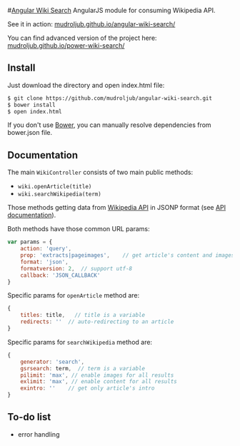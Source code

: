 #[Angular Wiki Search](http://mudroljub.github.io/angular-wiki-search/)
AngularJS module for consuming Wikipedia API.

See it in action: [mudroljub.github.io/angular-wiki-search/](http://mudroljub.github.io/angular-wiki-search/)

You can find advanced version of the project here: [mudroljub.github.io/power-wiki-search/](http://mudroljub.github.io/power-wiki-search/)

## Install
Just download the directory and open index.html file:

```sh
$ git clone https://github.com/mudroljub/angular-wiki-search.git
$ bower install
$ open index.html
```

If you don't use [Bower](http://bower.io/), you can manually resolve dependencies from bower.json file.

## Documentation
The main `WikiController` consists of two main public methods:
- `wiki.openArticle(title)`
- `wiki.searchWikipedia(term)`

Those methods getting data from [Wikipedia API](http://en.wikipedia.org/w/api.php) in JSONP format (see [API documentation](https://www.mediawiki.org/wiki/API:Main_page)).

Both methods have those common URL params:
```js
var params = {
    action: 'query',
    prop: 'extracts|pageimages',    // get article's content and images
    format: 'json',
    formatversion: 2,  // support utf-8
    callback: 'JSON_CALLBACK'
}
```

Specific params for `openArticle` method are:

```js
{
    titles: title,   // title is a variable
    redirects: ''  // auto-redirecting to an article
}
```

Specific params for `searchWikipedia` method are:

```js
{
    generator: 'search',
    gsrsearch: term,  // term is a variable
    pilimit: 'max', // enable images for all results
    exlimit: 'max', // enable content for all results
    exintro: ''    // get only article's intro
}
```

## To-do list
- error handling
